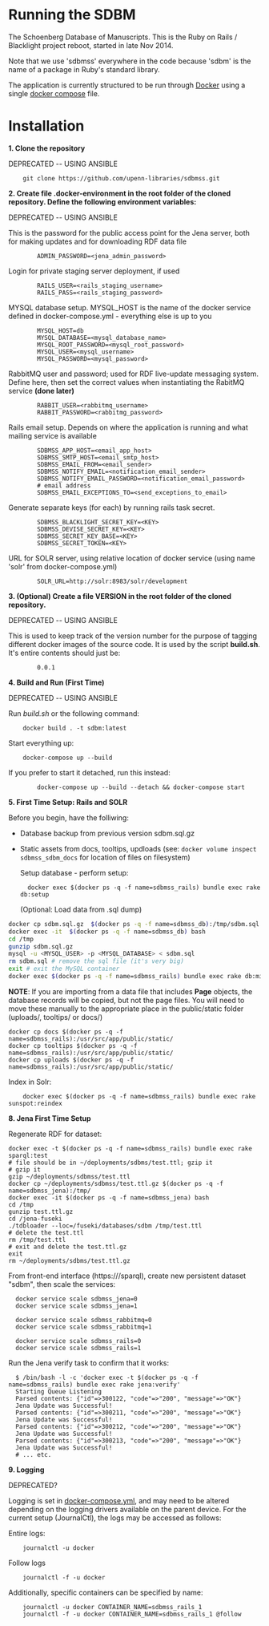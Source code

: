 
Running the SDBM
======

The Schoenberg Database of Manuscripts. This is the Ruby on Rails /
Blacklight project reboot, started in late Nov 2014.

Note that we use 'sdbmss' everywhere in the code because 'sdbm' is the
name of a package in Ruby's standard library.

The application is currently structured to be run through [Docker](https://docs.docker.com/) using a single [docker compose](https://docs.docker.com/compose/) file.

Installation
=====

**1. Clone the repository**

DEPRECATED -- USING ANSIBLE

	    git clone https://github.com/upenn-libraries/sdbmss.git

**2. Create file .docker-environment in the root folder of the cloned repository.  Define the following environment variables:**

DEPRECATED -- USING ANSIBLE

  This is the password for the public access point for the Jena server, both for making updates and for downloading RDF data file

			ADMIN_PASSWORD=<jena_admin_password>

  Login for private staging server deployment, if used

			RAILS_USER=<rails_staging_username>
			RAILS_PASS=<rails_staging_password>

  MYSQL database setup.  MYSQL_HOST is the name of the docker service defined in docker-compose.yml - everything else is up to you

			MYSQL_HOST=db
			MYSQL_DATABASE=<mysql_database_name>
			MYSQL_ROOT_PASSWORD=<mysql_root_password>
			MYSQL_USER=<mysql_username>
			MYSQL_PASSWORD=<mysql_password>

  RabbitMQ user and password; used for RDF live-update messaging system.  Define here, then set the correct values when instantiating the RabitMQ service **(done later)**

			RABBIT_USER=<rabbitmq_username>
			RABBIT_PASSWORD=<rabbitmg_password>

  Rails email setup.  Depends on where the application is running and what mailing service is available

			SDBMSS_APP_HOST=<email_app_host>
			SDBMSS_SMTP_HOST=<email_smtp_host>
			SDBMSS_EMAIL_FROM=<email_sender>
			SDBMSS_NOTIFY_EMAIL=<notification_email_sender>
			SDBMSS_NOTIFY_EMAIL_PASSWORD=<notification_email_password>
			# email address
			SDBMSS_EMAIL_EXCEPTIONS_TO=<send_exceptions_to_email>

  Generate separate keys (for each) by running rails task secret.

			SDBMSS_BLACKLIGHT_SECRET_KEY=<KEY>
			SDBMSS_DEVISE_SECRET_KEY=<KEY>
			SDBMSS_SECRET_KEY_BASE=<KEY>
			SDBMSS_SECRET_TOKEN=<KEY>

  URL for SOLR server, using relative location of docker service (using name 'solr' from docker-compose.yml)

			SOLR_URL=http://solr:8983/solr/development

**3. (Optional) Create a file VERSION in the root folder of the cloned repository.**

DEPRECATED -- USING ANSIBLE

  This is used to keep track of the version number for the purpose of tagging different docker images of the source code.  It is used by the script **build.sh**.  It's entire contents should just be:

			0.0.1

**4. Build and Run (First Time)**

DEPRECATED -- USING ANSIBLE

  Run *build.sh* or the following command:

	    docker build . -t sdbm:latest

  Start everything up:

	    docker-compose up --build

  If you prefer to start it detached, run this instead:

			docker-compose up --build --detach && docker-compose start

**5. First Time Setup: Rails and SOLR**

Before you begin, have the folliwing:

- Database backup from previous version sdbm.sql.gz

- Static assets from docs, tooltips, updloads (see: `docker volume inspect sdbmss_sdbm_docs` for location of files on filesystem)




  Setup database - perform setup:

	    docker exec $(docker ps -q -f name=sdbmss_rails) bundle exec rake db:setup

  (Optional: Load data from .sql dump)

```bash
docker cp sdbm.sql.gz  $(docker ps -q -f name=sdbmss_db):/tmp/sdbm.sql.gz
docker exec -it  $(docker ps -q -f name=sdbmss_db) bash
cd /tmp
gunzip sdbm.sql.gz
mysql -u <MYSQL_USER> -p <MYSQL_DATABASE> < sdbm.sql
rm sdbm.sql # remove the sql file (it's very big)
exit # exit the MySQL container
docker exec $(docker ps -q -f name=sdbmss_rails) bundle exec rake db:migrate
```

  **NOTE**: If you are importing from a data file that includes **Page** objects, the database records will be copied, but not the page files.  You will need to move these manually to the appropriate place in the public/static folder (uploads/, tooltips/ or docs/)

```
docker cp docs $(docker ps -q -f name=sdbmss_rails):/usr/src/app/public/static/
docker cp tooltips $(docker ps -q -f name=sdbmss_rails):/usr/src/app/public/static/
docker cp uploads $(docker ps -q -f name=sdbmss_rails):/usr/src/app/public/static/
```

  Index in Solr:

	    docker exec $(docker ps -q -f name=sdbmss_rails) bundle exec rake sunspot:reindex

**8. Jena First Time Setup**

  Regenerate RDF for dataset:

```
docker exec -t $(docker ps -q -f name=sdbmss_rails) bundle exec rake sparql:test
# file should be in ~/deployments/sdbms/test.ttl; gzip it
# gzip it
gzip ~/deployments/sdbmss/test.ttl
docker cp ~/deployments/sdbmss/test.ttl.gz $(docker ps -q -f name=sdbmss_jena):/tmp/
docker exec -it $(docker ps -q -f name=sdbmss_jena) bash
cd /tmp
gunzip test.ttl.gz
cd /jena-fuseki
./tdbloader --loc=/fuseki/databases/sdbm /tmp/test.ttl
# delete the test.ttl
rm /tmp/test.ttl
# exit and delete the test.ttl.gz
exit
rm ~/deployments/sdbms/test.ttl.gz
```


  From front-end interface (https://<hostname>/sparql), create new persistent dataset "sdbm", then scale the services:

      docker service scale sdbmss_jena=0
      docker service scale sdbmss_jena=1

      docker service scale sdbmss_rabbitmq=0
      docker service scale sdbmss_rabbitmq=1

      docker service scale sdbmss_rails=0
      docker service scale sdbmss_rails=1

Run the Jena verify task to confirm that it works:

      $ /bin/bash -l -c 'docker exec -t $(docker ps -q -f name=sdbmss_rails) bundle exec rake jena:verify'
      Starting Queue Listening
      Parsed contents: {"id"=>300122, "code"=>"200", "message"=>"OK"}
      Jena Update was Successful!
      Parsed contents: {"id"=>300211, "code"=>"200", "message"=>"OK"}
      Jena Update was Successful!
      Parsed contents: {"id"=>300212, "code"=>"200", "message"=>"OK"}
      Jena Update was Successful!
      Parsed contents: {"id"=>300213, "code"=>"200", "message"=>"OK"}
      Jena Update was Successful!
      # ... etc.


**9. Logging**

DEPRECATED?

  Logging is set in [docker-compose.yml](docker-compose.yml), and may need to be altered depending on the logging drivers available on the parent device.  For the current setup (JournalCtl), the logs may be accessed as follows:

  Entire logs:

	    journalctl -u docker

  Follow logs

	    journalctl -f -u docker

  Additionally, specific containers can be specified by name:

	    journalctl -u docker CONTAINER_NAME=sdbmss_rails_1
	    journalctl -f -u docker CONTAINER_NAME=sdbmss_rails_1 @follow